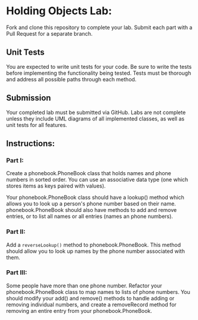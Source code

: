 # Holding Objects Lab:

Fork and clone this repository to complete your lab. Submit each part with a Pull Request for a separate branch.

## Unit Tests

You are expected to write unit tests for your code. Be sure to write the tests before implementing the functionality being tested. Tests must be thorough and address all possible paths through each method.

## Submission

Your completed lab must be submitted via GitHub. Labs are not complete unless they include UML diagrams of all implemented classes, as well as unit tests for all features.

## Instructions:

### Part I:

Create a phonebook.PhoneBook class that holds names and phone numbers in sorted order. You can use an associative data type (one which stores items as keys paired with values).

Your phonebook.PhoneBook class should have a lookup() method which allows you to look up a person's phone number based on their name. phonebook.PhoneBook should also have methods to add and remove entries, or to list all names or all entries (names an phone numbers).

### Part II:

Add a `reverseLookup()` method to phonebook.PhoneBook. This method should allow you to look up names by the phone number associated with them.

### Part III: 

Some people have more than one phone number. Refactor your phonebook.PhoneBook class to map names to lists of phone numbers. You should modify your add() and remove() methods to handle adding or removing individual numbers, and create a removeRecord method for removing an entire entry from your phonebook.PhoneBook.
